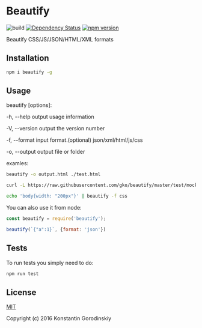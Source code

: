 # Beautify
![build](https://travis-ci.org/gko/beautify.svg?branch=master)
[![Dependency Status](https://www.versioneye.com/user/projects/57f1c07b9907da004fa9a784/badge.svg?style=flat-square)](https://www.versioneye.com/user/projects/57f1c07b9907da004fa9a784)
[![npm version](https://badge.fury.io/js/beautify.svg)](https://badge.fury.io/js/beautify)

Beautify CSS/JS/JSON/HTML/XML formats

## Installation

```bash
npm i beautify -g
```

## Usage

beautify [options]:

-h, --help             output usage information

-V, --version          output the version number

-f, --format <format>  input format.(optional) json/xml/html/js/css

-o, --output <file>    output file or folder

examles:
```bash
beautify -o output.html ./test.html
```

```bash
curl -L https://raw.githubusercontent.com/gko/beautify/master/test/mock/test1.json | beautify
```

```bash
echo 'body{width: "200px"}' | beautify -f css
```

You can also use it from node:

```javascript
const beautify = require('beautify');

beautify(`{"a":1}`, {format: 'json'})
```

## Tests

To run tests you simply need to do:
```bash
npm run test
```

## License

[MIT](http://opensource.org/licenses/MIT)

Copyright (c) 2016 Konstantin Gorodinskiy